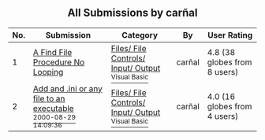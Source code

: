﻿<div align="center">

## All Submissions by carñal

</div>

No.  | Submission | Category | By   | User Rating
---- | ---------- | -------- | ---- | -----------
1 | [A Find File Procedure No Looping<br />](https://github.com/Planet-Source-Code/car-al-a-find-file-procedure-no-looping__1-34848) | [Files/ File Controls/ Input/ Output<br /><sup>Visual Basic</sup>](../ByCategory/files-file-controls-input-output__1-3.md) | carñal | 4.8 (38 globes from 8 users)
2 | [Add and \.ini or any file to an executable<br /><sup>2000-08-29 14:09:36</sup>](https://github.com/Planet-Source-Code/car-al-add-and-ini-or-any-file-to-an-executable__1-11090) | [Files/ File Controls/ Input/ Output<br /><sup>Visual Basic</sup>](../ByCategory/files-file-controls-input-output__1-3.md) | carñal | 4.0 (16 globes from 4 users)
